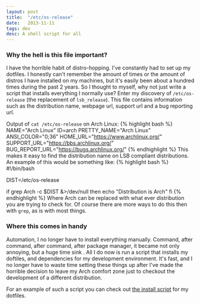 ```yaml
---
layout: post
title:  "/etc/os-release"
date:   2013-11-11
tags: dev
desc: A shell script for all
---
```


### Why the hell is this file important?
I have the horrible habit of distro-hopping. I've constantly had to set up my dotfiles. I honestly can't remember the amount of times or the amount of distros I have installed on my machines, but it's easily been about a hundred times during the past 2 years. So I thought to myself, why not just write a script that installs everything I normally use? Enter my discovery of `/etc/os-release` (the replacement of `lsb_release`). This file contains information such as the distribution name, webpage url, support url and a bug reporting url.

Output of `cat /etc/os-release` on Arch Linux:
{% highlight bash %}
NAME="Arch Linux"
ID=arch
PRETTY_NAME="Arch Linux"
ANSI_COLOR="0;36"
HOME_URL="https://www.archlinux.org/"
SUPPORT_URL="https://bbs.archlinux.org/"
BUG_REPORT_URL="https://bugs.archlinux.org/"
{% endhighlight %}
This makes it easy to find the distribution name on LSB compliant distributions. An example of this would be something like:
{% highlight bash %}
#!/bin/bash

DIST=/etc/os-release

if grep Arch -c $DIST &>/dev/null
then
    echo "Distribution is Arch"
fi
{% endhighlight %}
Where Arch can be replaced with what ever distribution you are trying to check for. Of course there are more ways to do this then with `grep`, as is with most things.

### Where this comes in handy
Automation, I no longer have to install everything manually. Command, after command, after command, after package manager, it became not only annoying, but a huge time sink . All I do now is run a script that installs my doftiles, and dependencies for my development environment. It's fast, and I no longer have to waste time setting these things up after I've made the horrible decision to leave my Arch comfort zone just to checkout the development of a different distribution. 

For an example of such a script you can check out [the install script](https://github.com/0x1A/dotfiles/blob/master/install.sh) for my dotfiles.

